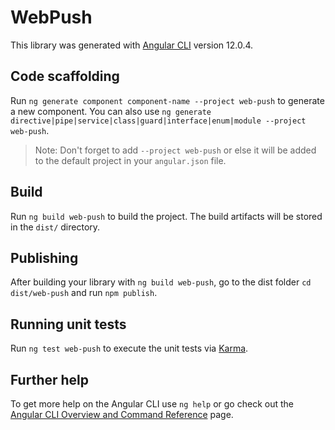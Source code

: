# WebPush

This library was generated with [Angular CLI](https://github.com/angular/angular-cli) version 12.0.4.

## Code scaffolding

Run `ng generate component component-name --project web-push` to generate a new component. You can also use `ng generate directive|pipe|service|class|guard|interface|enum|module --project web-push`.
> Note: Don't forget to add `--project web-push` or else it will be added to the default project in your `angular.json` file. 

## Build

Run `ng build web-push` to build the project. The build artifacts will be stored in the `dist/` directory.

## Publishing

After building your library with `ng build web-push`, go to the dist folder `cd dist/web-push` and run `npm publish`.

## Running unit tests

Run `ng test web-push` to execute the unit tests via [Karma](https://karma-runner.github.io).

## Further help

To get more help on the Angular CLI use `ng help` or go check out the [Angular CLI Overview and Command Reference](https://angular.io/cli) page.

